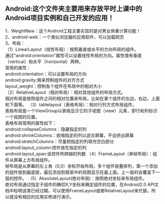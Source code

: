 ## Android:这个文件夹主要用来存放平时上课中的Android项目实例和自己开发的应用！
1、WeightNew：这个Android工程主要实现的是对男女体重计算功能！  
2、android-web：一个类似浏览器的应用软件，可以加载网页  
3、布局：  
（1）LinearLayout（线性布局）：按照垂直或水平的方向布局的组件。  
通过“android:orientation”属性可以设置线性布局的方向。属性值有垂直（vertical）和水平（horizontal）两种。  
常用的属性：  
android:orientation：可以设置布局的方向  
android:gravity:用来控制组件的对齐方式  
layout_weight：控制各个组件在布局中的相对大小    
（2）RelativeLayout（相对布局）：相对其他组件的布局方式。   
相对布局是按照组件之间的相对位置来布局，比如在某个组件的左边，右边，上面和下面等。
（3）tablelayout（表格布局）：相对行列方式布局组件。   
表格布局是一个ViewGroup以表格显示它的子视图（view）元素，即行和列标识一个视图的位置。  
表格布局常用的属性如下：  
android:collapseColumns：隐藏指定的列  
android:shrinkColumns：收缩指定的列以适合屏幕，不会挤出屏幕  
android:stretchColumns：尽量把指定的列填充空白部分  
android:layout_column:控件放在指定的列  
android:layout_span:该控件所跨越的列数
（4）FrameLayout（单帧布局）：组件从屏幕上方布局组件。  
帧布局是从屏幕的左上角（0,0）坐标开始布局，多个组件层叠排列，第一个添加的组件放到最底层，最后添加到框架中的视图显示在最上面。上一层的会覆盖下一层的控件。
（5）AbsoluteLayout(绝对布局)：按照绝对坐标来布局组件。  
 绝对布局通过指定子组件的确切X,Y坐标来确定组件的位置，在Android2.0 API文档中标明该类已经过期，可以使用FrameLayout或者RelativeLayout来代替。所以就没有相应的应用实例进行演示。
